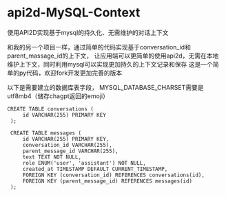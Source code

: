 # api2d-MySQL-Context
使用API2D实现基于mysql的持久化、无需维护的对话上下文

和我的另一个项目一样，通过简单的代码实现基于conversation_id和parent_massage_id的上下文，
让应用端可以更简单的使用api2d，无需在本地维护上下文，同时利用mysql可以实现更加持久的上下文记录和保存
这是一个简单的py代码，欢迎fork开发更加完善的版本


以下是需要建立的数据库表字段，
MYSQL_DATABASE_CHARSET需要是utf8mb4（储存chagpt返回的emoji）
```
CREATE TABLE conversations (
     id VARCHAR(255) PRIMARY KEY
 );
```
```
 CREATE TABLE messages (
     id VARCHAR(255) PRIMARY KEY,
     conversation_id VARCHAR(255),
     parent_message_id VARCHAR(255),
     text TEXT NOT NULL,
     role ENUM('user', 'assistant') NOT NULL,
     created_at TIMESTAMP DEFAULT CURRENT_TIMESTAMP,
     FOREIGN KEY (conversation_id) REFERENCES conversations(id),
     FOREIGN KEY (parent_message_id) REFERENCES messages(id)
 );
 ```
